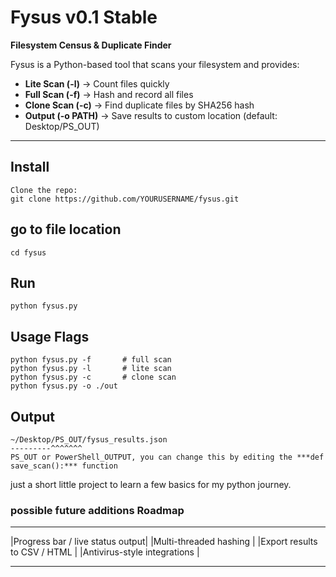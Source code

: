 # Fysus v0.1 Stable

**Filesystem Census & Duplicate Finder**

Fysus is a Python-based tool that scans your filesystem and provides:

- **Lite Scan (-l)** → Count files quickly  
- **Full Scan (-f)** → Hash and record all files  
- **Clone Scan (-c)** → Find duplicate files by SHA256 hash  
- **Output (-o PATH)** → Save results to custom location (default: Desktop/PS_OUT)

---

## Install
```
Clone the repo:
git clone https://github.com/YOURUSERNAME/fysus.git
```
## go to file location
```
cd fysus
```
## Run
```
python fysus.py
```
## Usage Flags
```
python fysus.py -f       # full scan
python fysus.py -l       # lite scan
python fysus.py -c       # clone scan
python fysus.py -o ./out
```
## Output
```
~/Desktop/PS_OUT/fysus_results.json
---------^^^^^^^
PS_OUT or PowerShell_OUTPUT, you can change this by editing the ***def save_scan():*** function 
```
just a short little project to learn a few basics for my python journey.

### possible future additions Roadmap
___________________________________
|Progress bar / live status output|
|Multi-threaded hashing           |
|Export results to CSV / HTML     |
|Antivirus-style integrations     |
___________________________________
